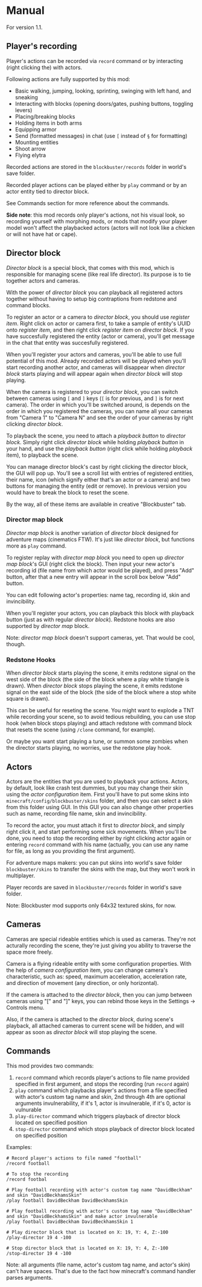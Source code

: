 # Manual

For version 1.1.

## Player's recording

Player's actions can be recorded via `record` command or by interacting (right 
clicking the) with actors.

Following actions are fully supported by this mod:

* Basic walking, jumping, looking, sprinting, swinging with left hand, and sneaking
* Interacting with blocks (opening doors/gates, pushing buttons, toggling levers)
* Placing/breaking blocks
* Holding items in both arms
* Equipping armor
* Send (formatted messages) in chat (use `[` instead of `§` for formatting)
* Mounting entities
* Shoot arrow
* Flying elytra

Recorded actions are stored in the `blockbuster/records` folder in world's save 
folder.

Recorded player actions can be played either by `play` command or by an actor entity 
tied to director block.

See Commands section for more reference about the commands.

**Side note**: this mod records only player's actions, not his visual look, so recording 
yourself with morphing mods, or mods that modify your player model won't affect the 
playbacked actors (actors will not look like a chicken or will not have hat or cape).

## Director block

*Director block* is a special block, that comes with this mod, which is responsible 
for managing scene (like real life director). Its purpose is to tie together 
actors and cameras.

With the power of *director block* you can playback all registered actors together 
without having to setup big contraptions from redstone and command blocks.

To register an actor or a camera to *director block*, you should use *register item*. 
Right click on actor or camera first, to take a sample of entity's UUID onto *register 
item*, and then right click *register item* on *director block*. If you have succesfully 
registered the entity (actor or camera), you'll get message in the chat that 
entity was succesfully registered.

When you'll register your actors and cameras, you'll be able to use full potential 
of this mod. Already recorded actors will be played when you'll start recording 
another actor, and cameras will disappear when *director block* starts playing 
and will appear again when *director block* will stop playing.

When the camera is registered to your *director block*, you can switch between 
cameras using `[` and `]` keys (`[` is for previous, and `]` is for next camera). 
The order in which you'll be switched around, is depends on the order in which 
you registered the cameras, you can name all your cameras from "Camera 1" to 
"Camera N" and see the order of your cameras by right clicking *director block*.

To playback the scene, you need to attach a *playback button* to *director block*. 
Simply right click *director block* while holding *playback button* in your hand, 
and use the *playback button* (right click while holding *playback* item), to 
playback the scene.

You can manage director block's cast by right clicking the director block, the 
GUI will pop up. You'll see a scroll list with entries of registered entities, 
their name, icon (which signify either that's an actor or a camera) and two 
buttons for managing the entity (edit or remove). In previous version you would 
have to break the block to reset the scene.

By the way, all of these items are available in creative "Blockbuster" tab.

### Director map block

*Director map block* is another variation of *director block* designed for 
adventure maps (cinematics FTW). It's just like *director block*, but functions 
more as `play` command.

To register replay with *director map block* you need to open up 
*director map block*'s GUI (right click the block). Then input your new actor's 
recording id (file name from which actor would be played), and press "Add" 
button, after that a new entry will appear in the scroll box below "Add" button. 

You can edit following actor's properties: name tag, recording id, skin and 
invincibility.

When you'll register your actors, you can playback this block with playback 
button (just as with regular *director block*). Redstone hooks are also supported 
by *director map* block.

Note: *director map block* doesn't support cameras, yet. That would be cool, 
though. 

### Redstone Hooks

When *director block* starts playing the scene, it emits redstone signal on the 
west side of the block (the side of the block where a play white triangle is drawn). 
When *director block* stops playing the scene, it emits redstone signal on the 
east side of the block (the side of the block where a stop white square is drawn).

This can be useful for reseting the scene. You might want to explode a TNT while 
recording your scene, so to avoid tedious rebuilding, you can use stop hook 
(when block stops playing) and attach redstone with command block that resets 
the scene (using `/clone` command, for example).

Or maybe you want start playing a tune, or summon some zombies when the 
director starts playing, no worries, use the redstone play hook. 

## Actors

Actors are the entities that you are used to playback your actions. Actors, by default, 
look like crash test dummies, but you may change their skin using the 
*actor configuration* item. First you'll have to put some skins into 
`minecraft/config/blockbuster/skins` folder, and then you can select a skin 
from this folder using GUI. In this GUI you can also change other properties such 
as name, recording file name, skin and invincibility. 

To record the actor, you must attach it first to *director block*, and simply right click it, 
and start performing some sick movements. When you'll be done, you need to stop the recording either by 
right clicking actor again or entering `record` command with his name (actually, 
you can use any name for file, as long as you providing the first argument).

For adventure maps makers: you can put skins into world's save folder 
`blockbuster/skins` to transfer the skins with the map, but they won't work in multiplayer.

Player records are saved in `blockbuster/records` folder in world's save folder.

Note: Blockbuster mod supports only 64x32 textured skins, for now.

## Cameras

Cameras are special rideable entities which is used as cameras. They're not 
acturally recording the scene, they're just giving you ability to traverse the 
space more freely.

Camera is a flying rideable entity with some configuration properties. With the 
help of *camera configuration* item, you can change camera's characteristic, such as: 
speed, maximum acceleration, acceleration rate, and direction of movement 
(any direction, or only horizontal).

If the camera is attached to the *director block*, then you can jump between 
cameras using "[" and "]" keys, you can rebind those keys in the Settings -> Controls
menu.

Also, if the camera is attached to the *director block*, during scene's playback, 
all attached cameras to current scene will be hidden, and will appear as soon 
as *director block* will stop playing the scene.

## Commands

This mod provides two commands:

1. `record` command which records player's actions to file name provided specified 
   in first argument, and stops the recording (run `record` again)
2. `play` command which playbacks player's actions from a file specified with 
   actor's custom tag name and skin, 2nd through 4th are optional arguments 
   invulnerability, if it's 1, actor is invulnerable, if it's 0, actor is vulnurable 
3. `play-director` command which triggers playback of director block located on 
   specified position 
4. `stop-director` command which stops playback of director block located on 
   specified position

Examples:

    # Record player's actions to file named "football"
    /record football 
    
    # To stop the recording
    /record footbal
    
    # Play football recording with actor's custom tag name "DavidBeckham" and skin "DavidBeckhamsSkin"
    /play football DavidBeckham DavidBeckhamsSkin
    
    # Play football recording with actor's custom tag name "DavidBeckham" and skin "DavidBeckhamsSkin" and make actor invulnerable
    /play football DavidBeckham DavidBeckhamsSkin 1
    
    # Play director block that is located on X: 19, Y: 4, Z:-100
    /play-director 19 4 -100
    
    # Stop director block that is located on X: 19, Y: 4, Z:-100
    /stop-director 19 4 -100

Note: all arguments (file name, actor's custom tag name, and actor's skin) can't 
have spaces. That's due to the fact how minecraft's command handler parses arguments.
